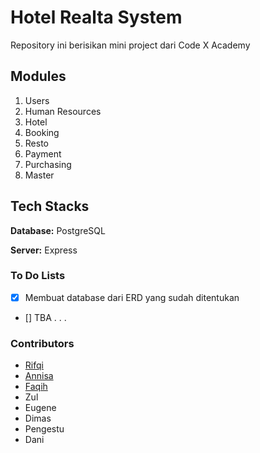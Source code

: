 # Hotel Realta System

Repository ini berisikan mini project dari Code X Academy

## Modules

1. Users
2. Human Resources
3. Hotel
4. Booking
5. Resto
6. Payment
7. Purchasing
8. Master

## Tech Stacks

**Database:** PostgreSQL

**Server:** Express

### To Do Lists

- [x] Membuat database dari ERD yang sudah ditentukan
- [] TBA . . .

### Contributors

- [Rifqi](https://github.com/rifqiramdhani)
- [Annisa](https://github.com/annisann)
- [Faqih](https://github.com/programmerShinobi)
- Zul
- Eugene
- Dimas
- Pengestu
- Dani
